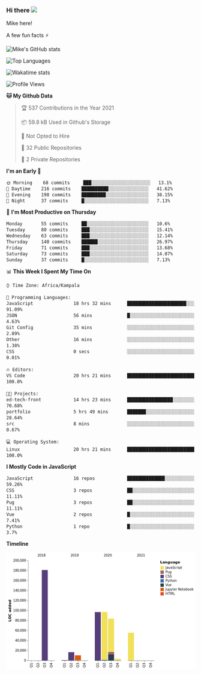 
### Hi there <img src="https://raw.githubusercontent.com/MartinHeinz/MartinHeinz/master/wave.gif" width="20px">

Mike here!

A few fun facts ⚡

![Mike's GitHub stats](https://github-readme-stats.vercel.app/api?username=123MwanjeMike&count_private=true&show_icons=true)

![Top Languages](https://github-readme-stats.vercel.app/api/top-langs/?username=123MwanjeMike&hide=jupyter%20notebook&layout=compact)

![Wakatime stats](https://github-readme-stats.vercel.app/api/wakatime?username=123MwanjeMike&v=2)

<!--START_SECTION:waka-->
![Profile Views](http://img.shields.io/badge/Profile%20Views-0-blue)

**🐱 My Github Data** 

> 🏆 537 Contributions in the Year 2021
 > 
> 📦 59.8 kB Used in Github's Storage 
 > 
> 🚫 Not Opted to Hire
 > 
> 📜 32 Public Repositories 
 > 
> 🔑 2 Private Repositories  
 > 
**I'm an Early 🐤** 

```text
🌞 Morning    68 commits     ███░░░░░░░░░░░░░░░░░░░░░░   13.1% 
🌆 Daytime    216 commits    ██████████░░░░░░░░░░░░░░░   41.62% 
🌃 Evening    198 commits    █████████░░░░░░░░░░░░░░░░   38.15% 
🌙 Night      37 commits     █░░░░░░░░░░░░░░░░░░░░░░░░   7.13%

```
📅 **I'm Most Productive on Thursday** 

```text
Monday       55 commits     ██░░░░░░░░░░░░░░░░░░░░░░░   10.6% 
Tuesday      80 commits     ███░░░░░░░░░░░░░░░░░░░░░░   15.41% 
Wednesday    63 commits     ███░░░░░░░░░░░░░░░░░░░░░░   12.14% 
Thursday     140 commits    ██████░░░░░░░░░░░░░░░░░░░   26.97% 
Friday       71 commits     ███░░░░░░░░░░░░░░░░░░░░░░   13.68% 
Saturday     73 commits     ███░░░░░░░░░░░░░░░░░░░░░░   14.07% 
Sunday       37 commits     █░░░░░░░░░░░░░░░░░░░░░░░░   7.13%

```


📊 **This Week I Spent My Time On** 

```text
⌚︎ Time Zone: Africa/Kampala

💬 Programming Languages: 
JavaScript               18 hrs 32 mins      ██████████████████████░░░   91.09% 
JSON                     56 mins             █░░░░░░░░░░░░░░░░░░░░░░░░   4.63% 
Git Config               35 mins             ░░░░░░░░░░░░░░░░░░░░░░░░░   2.89% 
Other                    16 mins             ░░░░░░░░░░░░░░░░░░░░░░░░░   1.38% 
CSS                      0 secs              ░░░░░░░░░░░░░░░░░░░░░░░░░   0.01%

🔥 Editors: 
VS Code                  20 hrs 21 mins      █████████████████████████   100.0%

🐱‍💻 Projects: 
ed-tech-front            14 hrs 23 mins      █████████████████░░░░░░░░   70.68% 
portfolio                5 hrs 49 mins       ███████░░░░░░░░░░░░░░░░░░   28.64% 
src                      8 mins              ░░░░░░░░░░░░░░░░░░░░░░░░░   0.67%

💻 Operating System: 
Linux                    20 hrs 21 mins      █████████████████████████   100.0%

```

**I Mostly Code in JavaScript** 

```text
JavaScript               16 repos            ██████████████░░░░░░░░░░░   59.26% 
CSS                      3 repos             ██░░░░░░░░░░░░░░░░░░░░░░░   11.11% 
Pug                      3 repos             ██░░░░░░░░░░░░░░░░░░░░░░░   11.11% 
Vue                      2 repos             █░░░░░░░░░░░░░░░░░░░░░░░░   7.41% 
Python                   1 repo              █░░░░░░░░░░░░░░░░░░░░░░░░   3.7%

```


**Timeline**

![Chart not found](https://raw.githubusercontent.com/123MwanjeMike/123MwanjeMike/main/charts/bar_graph.png) 


<!--END_SECTION:waka-->

<!--
**123MwanjeMike/123MwanjeMike** is a ✨ _special_ ✨ repository because its `README.md` (this file) appears on your GitHub profile.

Here are some ideas to get you started:

- 🔭 I’m currently working on ...
- 🌱 I’m currently learning ...
- 👯 I’m looking to collaborate on ...
- 🤔 I’m looking for help with ...
- 💬 Ask me about ...
- 📫 How to reach me: ...
- 😄 Pronouns: ...
- ⚡ Fun fact: ...
-->
